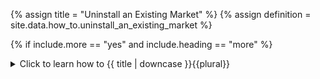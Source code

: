 <!--------------------------------------------- TITLE AND DEFINITION starts -->

{% assign title = "Uninstall an Existing Market" %}
{% assign definition = site.data.how_to.uninstall_an_existing_market %}

<!--------------------------------------------- TITLE AND DEFINITION ends -->

{% if include.more == "yes" and include.heading == "more" %}
<details class='detailsCollapsible'><summary class='nobr'>Click to learn how to {{ title | downcase }}{{plural}}
</summary>
{% endif %}

{% if include.heading != "" and include.heading != "more" %}
{{include.heading}} How to {{title}}
{% endif %}

{% if include.table == "yes" %}
<table class='definitionTable'><tr><td>
{% endif %}

{% if include.definition == "bold" %}
<strong><i>In brief: </i>{{ definition }}</strong>
{% else %}
{% if include.definition != "no" %}
<strong><i>In brief: </i></strong> {{ definition }}
{% endif %}
{% endif %}

{% if include.table == "yes" %}
</td></tr></table>
{% endif %}

{% if include.more == "yes" and include.content == "more" and include.heading != "more" %}
<details class='detailsCollapsible'><summary class='nobr'>Click to learn how to {{ title | downcase }}{{plural}}
</summary>
{% endif %}

{% if include.content != "no" %}

<!--------------------------------------------- CONTENT starts -->

{% include image.html file='how-to/uninstall-existing-markets-01.gif' url='yes' max-width='100' caption='Run the *uninstall market* super action to uninstall an existing market.' %}

**1. Expand the <a data-toggle="tooltip" data-original-title="{{site.data.crypto_ecosystem.exchange_markets}}">exchange markets</a> node** of your preferred <a data-toggle="tooltip" data-original-title="{{site.data.crypto_ecosystem.crypto_exchange}}">crypto exchange</a> in the <a data-toggle="tooltip" data-original-title="{{site.data.crypto_ecosystem.crypto_ecosystem}}">crypto ecosystem</a> hierarchy.

{% include /how_to/find-a-hierarchy.md heading="more" definition="yes" content="yes" extended="no" table="yes" more="yes"%}

**2. Click *Run* on the Uninstall Market super action node menu** corresponding to the <a data-toggle="tooltip" data-original-title="{{site.data.crypto_ecosystem.market}}">market</a> you wish to uninstall.

Running the super action deletes all the infrastructure associated with the market, including the following:

1. <a data-toggle="tooltip" data-original-title="{{site.data.network.data_storage}}">Data storage</a> structures of nodes.

2. <a data-toggle="tooltip" data-original-title="{{site.data.network.data_mining}}">Data mining</a> operation for the corresponding exchange and market.

3. <a data-toggle="tooltip" data-original-title="{{site.data.network.testing_environment}}">Testing environment</a> and <a data-toggle="tooltip" data-original-title="{{site.data.network.production_environment}}">production environment</a> <a data-toggle="tooltip" data-original-title="{{site.data.network.task_manager}}">task managers</a> featuring <a data-toggle="tooltip" data-original-title="{{site.data.network.task}}">tasks</a> for all types of trading <a data-toggle="tooltip" data-original-title="{{site.data.network.session}}">sessions</a> referencing the Weak-hands Buster <a data-toggle="tooltip" data-original-title="{{site.data.trading_system.trading_system}}">trading system</a>.

4. A <a data-toggle="tooltip" data-original-title="{{site.data.charting_space.time_machine}}">time machine</a> containing a <a data-toggle="tooltip" data-original-title="{{site.data.charting_space.timeline_chart}}">timeline chart</a> for the market, made readily available on the <a data-toggle="tooltip" data-original-title="{{site.data.charting_space.charting_space}}">charting space</a>.


<!--------------------------------------------- CONTENT ends -->

{% endif %}

{% if include.more == "yes" and include.extended == "more" and include.content != "more" and include.heading != "more" %}
<details class='detailsCollapsible'><summary class='nobr'>Click to learn how to {{ title | downcase }}{{plural}}
</summary>
{% endif %}

{% if include.extended != "no" %}

<!--------------------------------------------- EXTENDED starts -->

XXXXXXXXXXXXXXXXXXXXXXXXXXXXXXXXXXXXXXXXXXXXXXXXXXXXXX

<!--------------------------------------------- EXTENDED ends -->

{% endif %}

{% if include.more == "yes" %}
</details>
{% endif %}